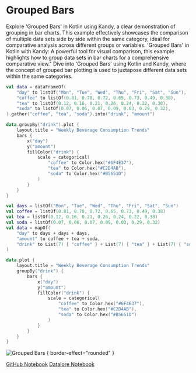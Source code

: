 # Grouped Bars

<web-summary>
Explore 'Grouped Bars' in Kotlin using Kandy, a clear demonstration of grouping in bar charts.
This example effectively showcases the comparison of multiple data sets side by side within the same category, ideal for comparative analysis across different groups or variables.
</web-summary>

<card-summary>
'Grouped Bars' in Kotlin with Kandy: A powerful tool for visual comparison,
this example highlights how to group data sets in bar charts for a comprehensive comparative view."
</card-summary>

<link-summary>
Dive into 'Grouped Bars' using Kotlin and Kandy,
where the concept of grouped bar plotting is used to juxtapose different data sets within the same categories.
</link-summary>


<!---IMPORT org.jetbrains.kotlinx.kandy.letsplot.samples.Bars-->

<!---FUN grouped_bars-->
<tabs>
<tab title="Dataframe">

```kotlin
val data = dataFrameOf(
    "day" to listOf("Mon", "Tue", "Wed", "Thu", "Fri", "Sat", "Sun"),
    "coffee" to listOf(0.81, 0.78, 0.72, 0.65, 0.73, 0.49, 0.38),
    "tea" to listOf(0.12, 0.16, 0.21, 0.26, 0.24, 0.22, 0.30),
    "soda" to listOf(0.07, 0.06, 0.07, 0.09, 0.03, 0.29, 0.32),
).gather("coffee", "tea", "soda").into("drink", "amount")

data.groupBy("drink").plot {
    layout.title = "Weekly Beverage Consumption Trends"
    bars {
        x("day")
        y("amount")
        fillColor("drink") {
            scale = categorical(
                "coffee" to Color.hex("#6F4E37"),
                "tea" to Color.hex("#C2D4AB"),
                "soda" to Color.hex("#B5651D")
            )
        }
    }
}
```

</tab>
<tab title="Collections">

```kotlin
val days = listOf("Mon", "Tue", "Wed", "Thu", "Fri", "Sat", "Sun")
val coffee = listOf(0.81, 0.78, 0.72, 0.65, 0.73, 0.49, 0.38)
val tea = listOf(0.12, 0.16, 0.21, 0.26, 0.24, 0.22, 0.30)
val soda = listOf(0.07, 0.06, 0.07, 0.09, 0.03, 0.29, 0.32)
val data = mapOf(
    "day" to days + days + days,
    "amount" to coffee + tea + soda,
    "drink" to List(7) { "coffee" } + List(7) { "tea" } + List(7) { "soda" }
)

data.plot {
    layout.title = "Weekly Beverage Consumption Trends"
    groupBy("drink") {
        bars {
            x("day")
            y("amount")
            fillColor("drink") {
                scale = categorical(
                    "coffee" to Color.hex("#6F4E37"),
                    "tea" to Color.hex("#C2D4AB"),
                    "soda" to Color.hex("#B5651D")
                )
            }
        }
    }
}
```

</tab></tabs>
<!---END-->

![Grouped Bars](grouped_bars.svg) { border-effect="rounded" }

<seealso style="cards">
       <category ref="example-ktnb">
           <a href="https://github.com/Kotlin/kandy/blob/main/examples/notebooks/lets-plot/samples/bars/grouped_bars.ipynb" summary="View the notebook on our GitHub repository">GitHub Notebook</a>
           <a href="https://datalore.jetbrains.com/report/static/KQKedA4jDrKu63O53gEN0z/Rpt8bBAYsUm1v9bFCgyWH4" summary="Experiment with this example on Datalore">Datalore Notebook</a>
       </category>
</seealso>
